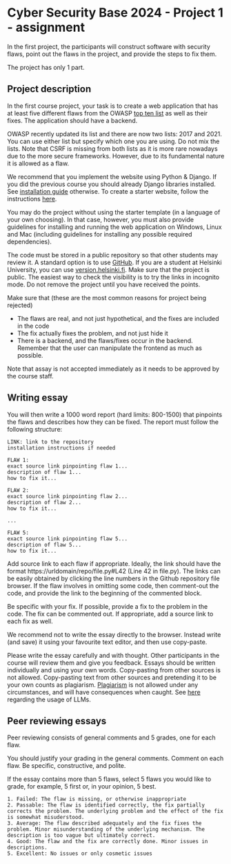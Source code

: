 
# Cyber Security Base 2024 - Project 1 - assignment

In the first project, the participants will construct software with security flaws, point out the flaws in the project, and provide the steps to fix them.

The project has only 1 part.

## Project description

In the first course project, your task is to create a web application that has at least five different flaws from the OWASP [top ten list](https://owasp.org/www-project-top-ten/) as well as their fixes. The application should have a backend.

OWASP recently updated its list and there are now two lists: 2017 and 2021. You can use either list but specify which one you are using. Do not mix the lists. Note that CSRF is missing from both lists as it is more rare nowadays due to the more secure frameworks. However, due to its fundamental nature it is allowed as a flaw.

We recommend that you implement the website using Python & Django. If you did the previous course you should already Django libraries installed. See [installation guide](https://cybersecuritybase.mooc.fi/installation-guide) otherwise. To create a starter website, follow the instructions [here](https://docs.djangoproject.com/en/3.1/intro/tutorial01/).

You may do the project without using the starter template (in a language of your own choosing). In that case, however, you must also provide guidelines for installing and running the web application on Windows, Linux and Mac (including guidelines for installing any possible required dependencies).

The code must be stored in a public repository so that other students may review it. A standard option is to use [GitHub](https://github.com). If you are a student at Helsinki University, you can use [version.helsinki.fi](https://version.helsinki.fi/). Make sure that the project is public. The easiest way to check the visibility is to try the links in incognito mode. Do not remove the project until you have received the points.

Make sure that (these are the most common reasons for project being rejected)

- The flaws are real, and not just hypothetical, and the fixes are included in the code
- The fix actually fixes the problem, and not just hide it
- There is a backend, and the flaws/fixes occur in the backend. Remember that the user can manipulate the frontend as much as possible.

Note that assay is not accepted immediately as it needs to be approved by the course staff.

## Writing essay

You will then write a 1000 word report (hard limits: 800-1500) that pinpoints the flaws and describes how they can be fixed. The report must follow the following structure:

```
LINK: link to the repository
installation instructions if needed

FLAW 1:
exact source link pinpointing flaw 1...
description of flaw 1...
how to fix it...

FLAW 2:
exact source link pinpointing flaw 2...
description of flaw 2...
how to fix it...

...

FLAW 5:
exact source link pinpointing flaw 5...
description of flaw 5...
how to fix it...
```

Add source link to each flaw if appropriate. Ideally, the link should have the format https://urldomain/repo/file.py#L42 (Line 42 in file.py). The links can be easily obtained by clicking the line numbers in the Github repository file browser. If the flaw involves in omitting some code, then comment-out the code, and provide the link to the beginning of the commented block.

Be specific with your fix. If possible, provide a fix to the problem in the code. The fix can be commented out. If appropriate, add a source link to each fix as well.

We recommend not to write the essay directly to the browser. Instead write (and save) it using your favourite text editor, and then use copy-paste.

Please write the essay carefully and with thought. Other participants in the course will review them and give you feedback. Essays should be written individually and using your own words. Copy-pasting from other sources is not allowed. Copy-pasting text from other sources and pretending it to be your own counts as plagiarism. [Plagiarism](https://studies.helsinki.fi/instructions/article/what-cheating-and-plagiarism) is not allowed under any circumstances, and will have consequences when caught. See [here](https://cybersecuritybase.mooc.fi/rubric#heading-on-the-usage-of-llm) regarding the usage of LLMs.

## Peer reviewing essays

Peer reviewing consists of general comments and 5 grades, one for each flaw.

You should justify your grading in the general comments. Comment on each flaw. Be specific, constructive, and polite.

If the essay contains more than 5 flaws, select 5 flaws you would like to grade, for example, 5 first or, in your opinion, 5 best.

```
1. Failed: The flaw is missing, or otherwise inappropriate
2. Passable: The flaw is identified correctly, the fix partially corrects the problem. The underlying problem and the effect of the fix is somewhat misuderstood.
3. Average: The flaw described adequately and the fix fixes the problem. Minor misunderstanding of the underlying mechanism. The description is too vague but ultimately correct.
4. Good: The flaw and the fix are correctly done. Minor issues in descriptions.
5. Excellent: No issues or only cosmetic issues
```
